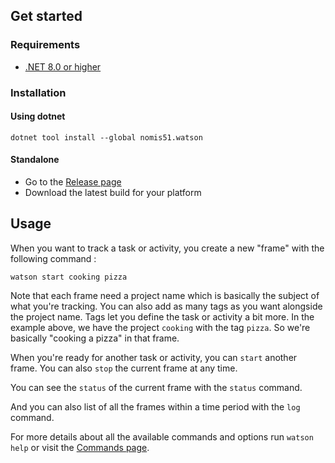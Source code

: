 ﻿## Get started

### Requirements

- [.NET 8.0 or higher](https://dotnet.microsoft.com/en-us/download/dotnet/8.0)

### Installation

#### Using dotnet

```
dotnet tool install --global nomis51.watson
```

#### Standalone

- Go to the [Release page](https://github.com/nomis51/watson/releases/latest)
- Download the latest build for your platform

## Usage

When you want to track a task or activity, you create a new "frame" with the following command :

```
watson start cooking pizza
```

Note that each frame need a project name which is basically the
subject of what you're tracking.
You can also add as many tags as you want alongside the project name.
Tags let you define the task or activity a bit more.
In the example above, we have the project `cooking` with the tag `pizza`.
So we're basically "cooking a pizza" in that frame.

When you're ready for another task or activity, you can `start` another frame.
You can also `stop` the current frame at any time.

You can see the `status` of the current frame with the `status` command.

And you can also list of all the frames within a time period with the `log` command.

For more details about all the available commands and options run `watson help` or visit
the [Commands page](https://github.com/nomis51/watson/blob/dev/docs/commands.md).
